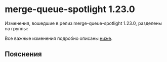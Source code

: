 # merge-queue-spotlight 1.23.0

<!-- ЧЕЛОВЕЧЕСКОЕ ВСТУПЛЕНИЕ -->

Изменения, вошедшие в релиз merge-queue-spotlight 1.23.0, разделены на группы:

Все важные изменения подробно описаны [ниже](#Пояснения).

## Пояснения

